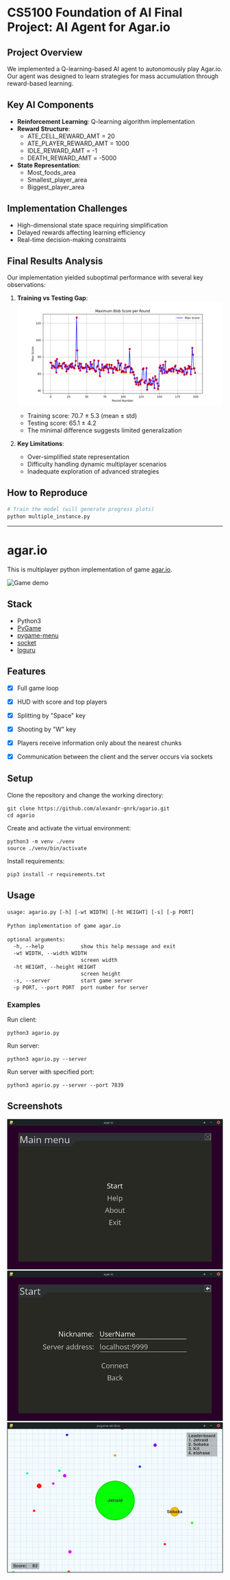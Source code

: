 # CS5100 Foundation of AI Final Project: AI Agent for Agar.io

## Project Overview
We implemented a Q-learning-based AI agent to autonomously play Agar.io. Our agent was designed to learn strategies for mass accumulation through reward-based learning.

## Key AI Components
- **Reinforcement Learning**: Q-learning algorithm implementation
- **Reward Structure**:
    - ATE_CELL_REWARD_AMT = 20
    - ATE_PLAYER_REWARD_AMT = 1000
    - IDLE_REWARD_AMT = -1
    - DEATH_REWARD_AMT = -5000
- **State Representation**:
  - Most_foods_area
  - Smallest_player_area
  - Biggest_player_area

## Implementation Challenges
- High-dimensional state space requiring simplification
- Delayed rewards affecting learning efficiency
- Real-time decision-making constraints

## Final Results Analysis
Our implementation yielded suboptimal performance with several key observations:

1. **Training vs Testing Gap**:
   ![Training vs Testing](plots/max_scores_round_199.png)
   - Training score: 70.7 ± 5.3 (mean ± std)
   - Testing score: 65.1 ± 4.2
   - The minimal difference suggests limited generalization

3. **Key Limitations**:
   - Over-simplified state representation
   - Difficulty handling dynamic multiplayer scenarios
   - Inadequate exploration of advanced strategies

## How to Reproduce
```bash
# Train the model (will generate progress plots)
python multiple_instance.py  

```
--------------------
# agar.io
This is multiplayer python implementation of game [agar.io](https://en.wikipedia.org/wiki/Agar.io).

![Game demo](./screenshots/agario_demo.gif)


## Stack
- Python3
- [PyGame](https://www.pygame.org/)
- [pygame-menu](https://github.com/ppizarror/pygame-menu)
- [socket](https://docs.python.org/3/library/socket.html)
- [loguru](https://github.com/Delgan/loguru)



## Features
- [x] Full game loop
- [x] HUD with score and top players
- [x] Splitting by "Space" key
- [x] Shooting by "W" key
- [x] Players receive information only about the nearest chunks
- [x] Communication between the client and the server occurs via sockets


## Setup
Clone the repository and change the working directory:

    git clone https://github.com/alexandr-gnrk/agario.git
    cd agario
Create and activate the virtual environment:

    python3 -m venv ./venv
    source ./venv/bin/activate
Install requirements:

    pip3 install -r requirements.txt

## Usage

    usage: agario.py [-h] [-wt WIDTH] [-ht HEIGHT] [-s] [-p PORT]

    Python implementation of game agar.io

    optional arguments:
      -h, --help            show this help message and exit
      -wt WIDTH, --width WIDTH
                            screen width
      -ht HEIGHT, --height HEIGHT
                            screen height
      -s, --server          start game server
      -p PORT, --port PORT  port number for server

### Examples
Run client:

    python3 agario.py

Run server:

    python3 agario.py --server

Run server with specified port:

    python3 agario.py --server --port 7839

## Screenshots
![Main menu](./screenshots/main_menu.png)
![Start menu](./screenshots/start_menu.png)
![Game](./screenshots/game.png)


